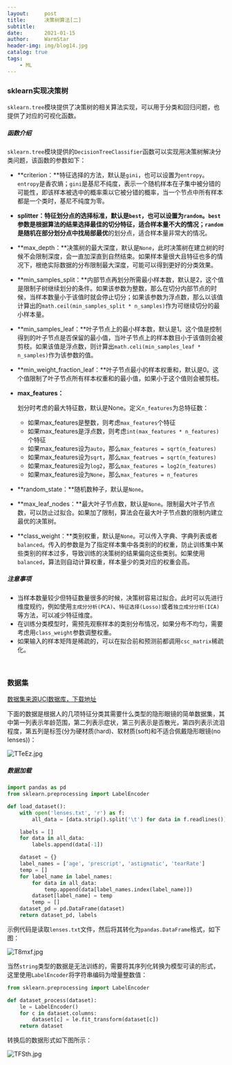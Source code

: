 ```yaml
---
layout:     post   				    
title:      决策树算法[二] 				
subtitle:    
date:       2021-01-15 				
author:     WarmStar 						
header-img: img/blog14.jpg 	
catalog: true 				
tags:							
    - ML						
---
```


### sklearn实现决策树

`sklearn.tree`模块提供了决策树的相关算法实现，可以用于分类和回归问题，也提供了对应的可视化函数。

##### 函数介绍

`sklearn.tree`模块提供的`DecisionTreeClassifier`函数可以实现用决策树解决分类问题，该函数的参数如下：

- **criterion：**特征选择的方法，默认是`gini`，也可以设置为`entropy`。`entropy`是香农熵；`gini`是基尼不纯度，表示一个随机样本在子集中被分错的可能性，即该样本被选中的概率乘以它被分错的概率，当一个节点中所有样本都是一个类时，基尼不纯度为零。

- **splitter：**特征划分点的选择标准，默认是`best`，也可以设置为`random`。`best`参数是根据算法的结果选择最佳的切分特征，适合样本量不大的情况；`random`是随机在部分划分点中找**局部最优**的划分点，适合样本量非常大的情况。

- **max_depth：**决策树的最大深度，默认是`None`，此时决策树在建立树的时候不会限制深度，会一直加深直到自然结束。如果样本量很大且特征也多的情况下，根绝实际数据的分布限制最大深度，可能可以得到更好的分类效果。

- **min_samples_split：**内部节点再划分所需最小样本数，默认是2，这个值是限制子树继续划分的条件。如果该参数为整数，那么在切分内部节点的时候，当样本数量小于该值时就会停止切分；如果该参数为浮点数，那么以该值计算出的`math.ceil(min_samples_split * n_samples)`作为可继续切分的最小样本量。

- **min_samples_leaf：**叶子节点上的最小样本数，默认是1。这个值是控制得到的叶子节点是否保留的最小值，当叶子节点上的样本数目小于该值则会被剪枝。如果该值是浮点数，则计算出`math.celi(min_samples_leaf * n_samples)`作为该参数的值。

- **min_weight_fraction_leaf：**叶子节点最小的样本权重和，默认是0。这个值限制了叶子节点所有样本权重和的最小值，如果小于这个值则会被剪枝。

- **max_features：**

  划分时考虑的最大特征数，默认是None。定义`n_features`为总特征数：

  - 如果max_features是整数，则考虑`max_features`个特征
  - 如果max_features是浮点数，则考虑`int(max_features * n_features)`个特征
  - 如果max_features设为`auto`，那么`max_features = sqrt(n_features)`
  - 如果max_features设为`sqrt`，那么`max_featrues = sqrt(n_features)`
  - 如果max_features设为`log2`，那么`max_features = log2(n_features)`
  - 如果max_features设为`None`，那么`max_features = n_features`

- **random_state：**随机数种子，默认是`None`。

- **max_leaf_nodes：**最大叶子节点数，默认是`None`。限制最大叶子节点数，可以防止过拟合。如果加了限制，算法会在最大叶子节点数的限制内建立最优的决策树。

- **class_weight：**类别权重，默认是`None`。可以传入字典、字典列表或者`balanced`。传入的参数是为了指定样本集中各类别的的权重，防止训练集中某些类别的样本过多，导致训练的决策树的结果偏向这些类别。如果使用`balanced`，算法则自动计算权重，样本量少的类对应的权重会高。



##### 注意事项

+ 当样本数量较少但特征数量很多的时候，决策树容易过拟合。此时可以先进行维度规约，例如使用`主成分分析(PCA)`、`特征选择(Losso)`或者`独立成分分析(ICA)`等方法，可以减少特征维度。
+ 在训练分类模型时，需预先观察样本的类别分布情况，如果分布不均匀，需要考虑用`class_weight`参数调整权重。
+ 如果输入的样本矩阵是稀疏的，可以在拟合前和预测前都调用`csc_matrix`稀疏化。

<br/>

### 数据集

[数据集来源UCI数据库，下载地址](https://github.com/VixeruntR/MyData/blob/master/DecisionTree/lenses.txt)

下面的数据是根据人的几项特征分类其需要什么类型的隐形眼镜的简单数据集，其中第一列表示年龄范围，第二列表示症状，第三列表示是否散光，第四列表示流泪程度，第五列是标签(分为硬材质(hard)、软材质(soft)和不适合佩戴隐形眼镜(no lenses))：

![TTeEz.jpg](https://s.im5i.com/2021/01/18/TTeEz.jpg)

##### 数据加载

```python
import pandas as pd
from sklearn.preprocessing import LabelEncoder

def load_dataset():
    with open('lenses.txt', 'r') as f:
        all_data = [data.strip().split('\t') for data in f.readlines()]

    labels = []
    for data in all_data:
        labels.append(data[-1])

    dataset = {}
    label_names = ['age', 'prescript', 'astigmatic', 'tearRate']
    temp = []
    for label_name in label_names:
        for data in all_data:
            temp.append(data[label_names.index(label_name)])
        dataset[label_name] = temp
        temp = []
    dataset_pd = pd.DataFrame(dataset)
    return dataset_pd, labels
```

示例代码是读取`lenses.txt`文件，然后将其转化为`pandas.DataFrame`格式，如下图：

![T8mxf.jpg](https://s.im5i.com/2021/01/18/T8mxf.jpg)

当然`string`类型的数据是无法训练的，需要将其序列化转换为模型可读的形式，这里使用`LabelEncoder`将字符串编码为增量整数值：

```python
from sklearn.preprocessing import LabelEncoder

def dataset_process(dataset):
    le = LabelEncoder()
    for c in dataset.columns:
        dataset[c] = le.fit_transform(dataset[c])
    return dataset
```

转换后的数据形式如下图所示：

![TFSth.jpg](https://s.im5i.com/2021/01/18/TFSth.jpg)

